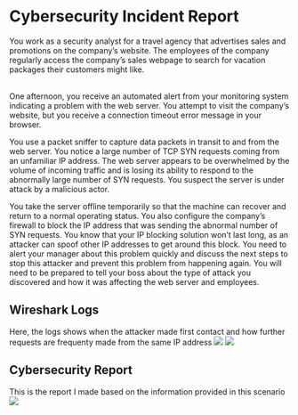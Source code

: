<h1>Cybersecurity Incident Report<br/></h1>
You work as a security analyst for a travel agency that advertises sales and promotions on the company’s website. The employees of the company regularly access the company’s sales webpage to search for vacation packages their customers might like. <br/><br/>

One afternoon, you receive an automated alert from your monitoring system indicating a problem with the web server. You attempt to visit the company’s website, but you receive a connection timeout error message in your browser.

You use a packet sniffer to capture data packets in transit to and from the web server. You notice a large number of TCP SYN requests coming from an unfamiliar IP address. The web server appears to be overwhelmed by the volume of incoming traffic and is losing its ability to respond to the abnormally large number of SYN requests. You suspect the server is under attack by a malicious actor. 

You take the server offline temporarily so that the machine can recover and return to a normal operating status. You also configure the company’s firewall to block the IP address that was sending the abnormal number of SYN requests. You know that your IP blocking solution won’t last long, as an attacker can spoof other IP addresses to get around this block. You need to alert your manager about this problem quickly and discuss the next steps to stop this attacker and prevent this problem from happening again. You will need to be prepared to tell your boss about the type of attack you discovered and how it was affecting the web server and employees.

<h2>Wireshark Logs</h2>
Here, the logs shows when the attacker made first contact and how further requests are frequenty made from the same IP address
<img src="https://i.imgur.com/a9Mv40b.png">
<img src="https://i.imgur.com/a4NY5So.png">

<h2>Cybersecurity Report</h2>
This is the report I made based on the information provided in this scenario
<img src="https://i.imgur.com/4gBa0N8.png">
